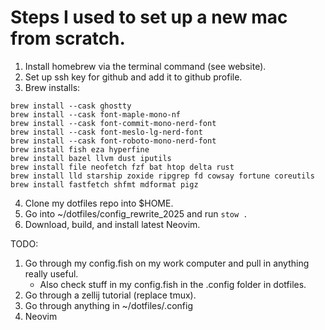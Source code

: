 # Steps I used to set up a new mac from scratch.


1. Install homebrew via the terminal command (see website).
2. Set up ssh key for github and add it to github profile.
3. Brew installs:
```
brew install --cask ghostty
brew install --cask font-maple-mono-nf
brew install --cask font-commit-mono-nerd-font
brew install --cask font-meslo-lg-nerd-font
brew install --cask font-roboto-mono-nerd-font
brew install fish eza hyperfine
brew install bazel llvm dust iputils
brew install file neofetch fzf bat htop delta rust
brew install lld starship zoxide ripgrep fd cowsay fortune coreutils 
brew install fastfetch shfmt mdformat pigz
```
4. Clone my dotfiles repo into $HOME.
5. Go into ~/dotfiles/config_rewrite_2025 and run `stow .`
6. Download, build, and install latest Neovim.

TODO:
1. Go through my config.fish on my work computer and pull in anything really useful.
   - Also check stuff in my config.fish in the .config folder in dotfiles.
3. Go through a zellij tutorial (replace tmux).
4. Go through anything in ~/dotfiles/.config
5. Neovim

